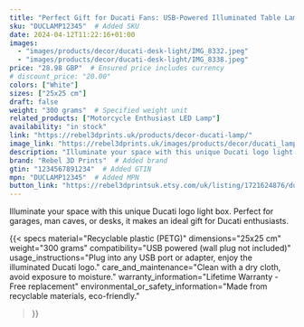 ```yaml
---
title: "Perfect Gift for Ducati Fans: USB-Powered Illuminated Table Lamp with Ducati Symbol"
sku: "DUCLAMP12345"  # Added SKU
date: 2024-04-12T11:22:16+01:00
images:
  - "images/products/decor/ducati-desk-light/IMG_8332.jpeg"
  - "images/products/decor/ducati-desk-light/IMG_8338.jpeg"
price: "28.98 GBP"  # Ensured price includes currency
# discount_price: "20.00"
colors: ["White"]
sizes: ["25x25 cm"]
draft: false
weight: "300 grams"  # Specified weight unit
related_products: ["Motorcycle Enthusiast LED Lamp"]
availability: "in stock"
link: "https://rebel3dprints.uk/products/decor-ducati-lamp/"
image_link: "https://rebel3dprints.uk/images/products/decor/ducati_lamp/ducati_lamp.jpeg"
description: "Illuminate your space with this unique Ducati logo light box. Perfect for garages, man caves, or desks, it makes an ideal gift for Ducati enthusiasts."
brand: "Rebel 3D Prints"  # Added brand
gtin: "1234567891234"  # Added GTIN
mpn: "DUCLAMP12345"  # Added MPN
button_link: "https://rebel3dprintsuk.etsy.com/uk/listing/1721624876/ducati-logo-usb-lamp"
---
```

Illuminate your space with this unique Ducati logo light box. Perfect for garages, man caves, or desks, it makes an ideal gift for Ducati enthusiasts.

{{< specs
    material="Recyclable plastic (PETG)"
    dimensions="25x25 cm"
    weight="300 grams"
    compatibility="USB powered (wall plug not included)"
    usage_instructions="Plug into any USB port or adapter, enjoy the illuminated Ducati logo."
    care_and_maintenance="Clean with a dry cloth, avoid exposure to moisture."
    warranty_information="Lifetime Warranty - Free replacement"
    environmental_or_safety_information="Made from recyclable materials, eco-friendly."
>}}
